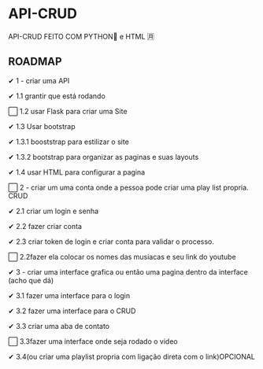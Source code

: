 # API-CRUD
API-CRUD FEITO COM PYTHON🐍 e HTML 🈷

## ROADMAP

✔   1 - criar uma API

✔      1.1 grantir que está rodando

⬜     1.2 usar Flask para criar uma Site
       
✔      1.3 Usar bootstrap

✔         1.3.1 booststrap para estilizar o site

✔         1.3.2 bootstrap para organizar as paginas e suas layouts
       
✔      1.4 usar HTML para configurar a pagina

⬜  2 - criar um uma conta onde a pessoa pode criar uma play list propria. CRUD

✔      2.1 criar um login e senha

✔      2.2 fazer criar conta

✔      2.3 criar token de login e criar conta para validar o processo.

⬜      2.2fazer ela colocar os nomes das musiacas e seu link do youtube

✔  3 - criar uma interface grafica ou então uma pagina dentro da interface (acho que dá)

✔      3.1 fazer uma interface para o login

✔      3.2 fazer uma interface para o CRUD

✔      3.3 criar uma aba de contato

⬜     3.3fazer uma interface onde seja rodado o video

✔     3.4(ou criar uma playlist propria com ligação direta com o link)OPCIONAL

